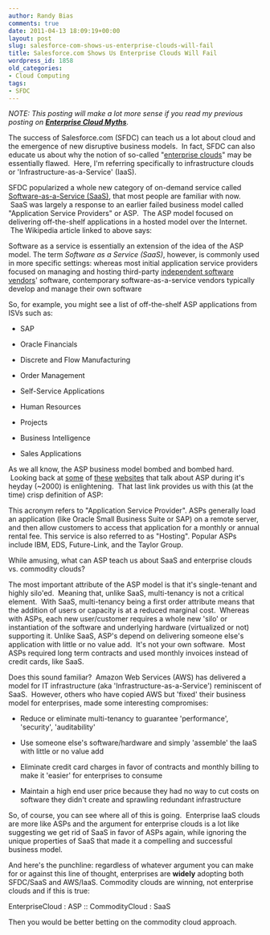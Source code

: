 ```yaml
---
author: Randy Bias
comments: true
date: 2011-04-13 18:09:19+00:00
layout: post
slug: salesforce-com-shows-us-enterprise-clouds-will-fail
title: Salesforce.com Shows Us Enterprise Clouds Will Fail
wordpress_id: 1858
old_categories:
- Cloud Computing
tags:
- SFDC
---
```


_NOTE: This posting will make a lot more sense if you read my previous posting on **[Enterprise Cloud Myths](http://cloudscaling.com/blog/cloud-computing/salesforce-com-shows-us-enterprise-clouds-will-fail)**._

The success of Salesforce.com (SFDC) can teach us a lot about cloud and the emergence of new disruptive business models.  In fact, SFDC can also educate us about why the notion of so-called "[enterprise clouds](http://cloudscaling.com/blog/cloud-computing/cloud-connect-2011-wrap-up)" may be essentially flawed.  Here, I'm referring specifically to infrastructure clouds or 'Infrastructure-as-a-Service' (IaaS).

SFDC popularized a whole new category of on-demand service called [Software-as-a-Service (SaaS)](http://en.wikipedia.org/wiki/SaaS), that most people are familiar with now.  SaaS was largely a response to an earlier failed business model called "Application Service Providers" or ASP.  The ASP model focused on delivering off-the-shelf applications in a hosted model over the Internet.  The Wikipedia article linked to above says:


Software as a service is essentially an extension of the idea of the ASP model. The term _Software as a Service (SaaS)_, however, is commonly used in more specific settings: whereas most initial application service providers focused on managing and hosting third-party [independent software vendors](http://en.wikipedia.org/wiki/Independent_software_vendor)' software, contemporary software-as-a-service vendors typically develop and manage their own software</blockquote>


So, for example, you might see a list of off-the-shelf ASP applications from ISVs such as:



	
  * SAP

	
  * Oracle Financials

	
  * Discrete and Flow Manufacturing

	
  * Order Management

	
  * Self-Service Applications

	
  * Human Resources

	
  * Projects

	
  * Business Intelligence

	
  * Sales Applications


As we all know, the ASP business model bombed and bombed hard.  Looking back at [some](http://news.centurylink.com/index.php?s=43&item=1735) of [these](http://www.kmworld.com/Articles/Editorial/Feature/Application-service-providers-Evolving-to-meet-market-needs-9187.aspx) [websites](http://accountingsoftwareworld.com/index.php?option=com_content&view=article&id=65&Itemid=161) that talk about ASP during it's heyday (~2000) is enlightening.  That last link provides us with this (at the time) crisp definition of ASP:


This acronym refers to "Application Service Provider". ASPs generally load an application (like Oracle Small Business Suite or SAP) on a remote server, and then allow customers to access that application for a monthly or annual rental fee. This service is also referred to as "Hosting". Popular ASPs include IBM, EDS, Future-Link, and the Taylor Group.</blockquote>


While amusing, what can ASP teach us about SaaS and enterprise clouds vs. commodity clouds?

The most important attribute of the ASP model is that it's single-tenant and highly silo'ed.  Meaning that, unlike SaaS, multi-tenancy is not a critical element.  With SaaS, multi-tenancy being a first order attribute means that the addition of users or capacity is at a reduced marginal cost.  Whereas with ASPs, each new user/customer requires a whole new 'silo' or instantiation of the software and underlying hardware (virtualized or not) supporting it. Unlike SaaS, ASP's depend on delivering someone else's application with little or no value add.  It's not your own software.  Most ASPs required long term contracts and used monthly invoices instead of credit cards, like SaaS.

Does this sound familiar?  Amazon Web Services (AWS) has delivered a model for IT infrastructure (aka 'Infrastructure-as-a-Service') reminiscent of SaaS.  However, others who have copied AWS but 'fixed' their business model for enterprises, made some interesting compromises:



	
  * Reduce or eliminate multi-tenancy to guarantee 'performance', 'security', 'auditability'

	
  * Use someone else's software/hardware and simply 'assemble' the IaaS with little or no value add

	
  * Eliminate credit card charges in favor of contracts and monthly billing to make it 'easier' for enterprises to consume

	
  * Maintain a high end user price because they had no way to cut costs on software they didn't create and sprawling redundant infrastructure


So, of course, you can see where all of this is going.  Enterprise IaaS clouds are more like ASPs and the argument for enterprise clouds is a lot like suggesting we get rid of SaaS in favor of ASPs again, while ignoring the unique properties of SaaS that made it a compelling and successful business model.

And here's the punchline: regardless of whatever argument you can make for or against this line of thought, enterprises are **widely** adopting both SFDC/SaaS and AWS/IaaS. Commodity clouds are winning, not enterprise clouds and if this is true:


EnterpriseCloud : ASP :: CommodityCloud : SaaS</blockquote>


Then you would be better betting on the commodity cloud approach.
